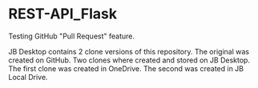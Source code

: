 # REST-API_Flask

Testing GitHub "Pull Request" feature.

JB Desktop contains 2 clone versions of this repository. 
The original was created on GitHub. Two clones where created and stored on JB Desktop.
The first clone was created in OneDrive. The second was created in JB Local Drive.

